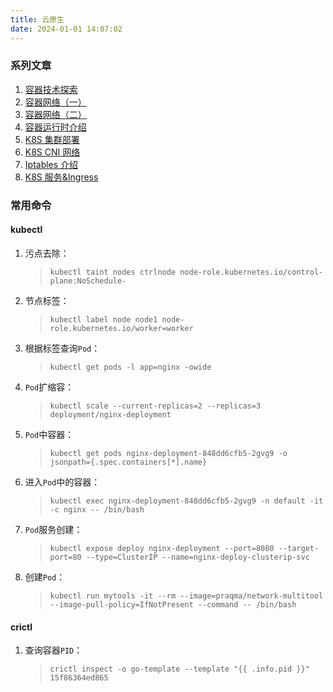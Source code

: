 ```yaml
---
title: 云原生
date: 2024-01-01 14:07:02
---
```


### 系列文章

1. [容器技术探索](/2023/12/22/Docker/create-contaienr-with-linux-original-tech/)
2. [容器网络（一）](/2023/12/09/Network/container-network-single-host/)
3. [容器网络（二）](/2023/12/12/Network/container-network-cross-host/)
4. [容器运行时介绍](/2023/12/20/K8S/container-runtime/)
5. [K8S 集群部署](/2023/12/17/K8S/kubeadm-deploy/)
6. [K8S CNI 网络](/2023/12/29/K8S/k8s-cni-network/)
7. [Iptables 介绍](/2023/12/25/Network/iptables-introduce-and-practice/)
8. [K8S 服务&Ingress](/2024/01/02/K8S/k8s-service/)

### 常用命令

#### kubectl

1. 污点去除：
    > `kubectl taint nodes ctrlnode node-role.kubernetes.io/control-plane:NoSchedule-`
2. 节点标签：
    > `kubectl label node node1 node-role.kubernetes.io/worker=worker`
3. 根据标签查询`Pod`：
    > `kubectl get pods -l app=nginx -owide`
4. `Pod`扩缩容：
    > `kubectl scale --current-replicas=2 --replicas=3 deployment/nginx-deployment`
5. `Pod`中容器：
    > `kubectl get pods nginx-deployment-848dd6cfb5-2gvg9 -o jsonpath={.spec.containers[*].name}`
6. 进入`Pod`中的容器：
    > `kubectl exec nginx-deployment-848dd6cfb5-2gvg9 -n default -it -c nginx -- /bin/bash`
7. `Pod`服务创建：
    > `kubectl expose deploy nginx-deployment --port=8080 --target-port=80 --type=ClusterIP --name=nginx-deploy-clusterip-svc`
8. 创建`Pod`：
    > `kubectl run mytools -it --rm --image=praqma/network-multitool --image-pull-policy=IfNotPresent --command -- /bin/bash`


#### crictl

1. 查询容器`PID`：
    > `crictl inspect -o go-template --template "{{ .info.pid }}" 15f86364ed865`